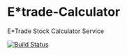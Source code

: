 # E*trade-Calculator
E*Trade Stock Calculator Service

[![Build Status](https://travis-ci.org/wparad/E-trade-Calculator.svg?branch=master)](https://travis-ci.org/wparad/E-trade-Calculator)
